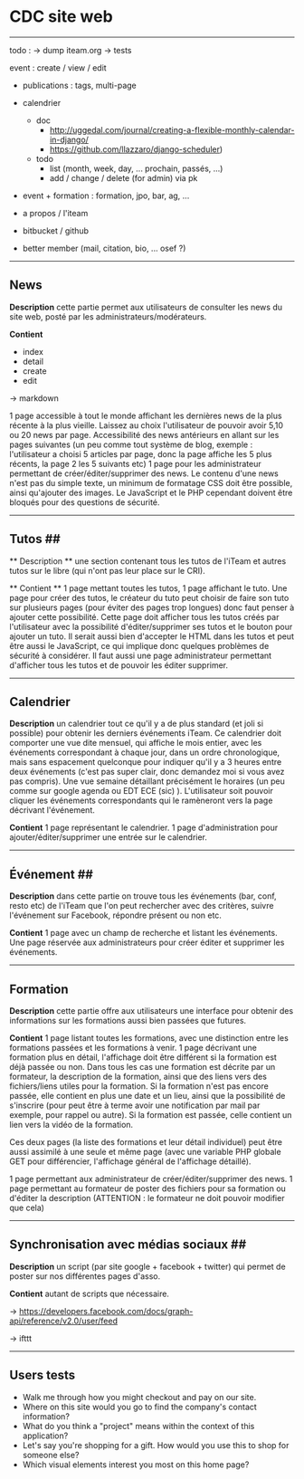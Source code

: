 # CDC site web #

------------------------------------------------------------
todo :
-> dump iteam.org
-> tests

event : create / view / edit

- publications : tags, multi-page
 
- calendrier
    * doc
        * http://uggedal.com/journal/creating-a-flexible-monthly-calendar-in-django/
        * https://github.com/llazzaro/django-scheduler)
    * todo
        * list (month, week, day, ... prochain, passés, ...)
        * add / change / delete (for admin) via pk
- event + formation : formation, jpo, bar, ag, ...


- a propos / l'iteam
- bitbucket / github

- better member (mail, citation, bio, ... osef ?)

------------------------------------------------------------
## News ##

**Description**
cette partie permet aux utilisateurs de consulter les news du site web, posté par les administrateurs/modérateurs.

**Contient**

* index
* detail
* create
* edit

-> markdown

1 page accessible à tout le monde affichant les dernières news de la plus récente à la plus vieille. Laissez au choix l'utilisateur de pouvoir avoir 5,10 ou 20 news par page. Accessibilité des news antérieurs en allant sur les pages suivantes (un peu comme tout système de blog, exemple : l'utilisateur a choisi 5 articles par page, donc la page affiche les 5 plus récents, la page 2 les 5 suivants etc)
1 page pour les administrateur permettant de créer/éditer/supprimer des news. Le contenu d'une news n'est pas du simple texte, un minimum de formatage CSS doit être possible, ainsi qu'ajouter des images. Le JavaScript et le PHP cependant doivent être bloqués pour des questions de sécurité. 


------------------------------------------------------------
## Tutos ##

** Description **
une section contenant tous les tutos de l'iTeam et autres tutos sur le libre (qui n'ont pas leur place sur le CRI).

** Contient **
1 page mettant toutes les tutos, 1 page affichant le tuto. Une page pour créer des tutos, le créateur du tuto peut choisir de faire son tuto sur plusieurs pages (pour éviter des pages trop longues) donc faut penser à ajouter cette possibilité. Cette page doit afficher tous les tutos créés par l'utilisateur avec la possibilité d'éditer/supprimer ses tutos et le bouton pour ajouter un tuto. Il serait aussi bien d'accepter le HTML dans les tutos et peut être aussi le JavaScript, ce qui implique donc quelques problèmes de sécurité à considérer. Il faut aussi une page administrateur permettant d'afficher tous les tutos et de pouvoir les éditer supprimer.


------------------------------------------------------------
## Calendrier ##

**Description**
un calendrier tout ce qu'il y a de plus standard (et joli si possible) pour obtenir les derniers événements iTeam. Ce calendrier doit comporter une vue dite mensuel, qui affiche le mois entier, avec les événements correspondant à chaque jour, dans un ordre chronologique, mais sans espacement quelconque pour indiquer qu'il y a 3 heures entre deux événements (c'est pas super clair, donc demandez moi si vous avez pas compris). Une vue semaine détaillant précisément le horaires (un peu comme sur google agenda ou EDT ECE (sic) ). L'utilisateur soit pouvoir cliquer les  événements correspondants qui le ramèneront vers la page décrivant l'événement.

**Contient**
1 page représentant le calendrier. 1 page d'administration pour ajouter/éditer/supprimer une entrée sur le calendrier.


------------------------------------------------------------
## Événement ##

**Description**
dans cette partie on trouve tous les événements (bar, conf, resto etc) de l'iTeam que l'on peut rechercher avec des critères, suivre l'événement sur Facebook, répondre présent ou non etc.

**Contient**
1 page avec un champ de recherche et listant les événements. Une page réservée aux administrateurs pour créer éditer et supprimer les événements.


------------------------------------------------------------
## Formation ##

**Description**
cette partie offre aux utilisateurs une interface pour obtenir des informations sur les formations aussi bien passées que futures.

**Contient**
1 page listant toutes les formations, avec une distinction entre les formations passées et les formations à venir. 1 page décrivant une formation plus en détail, l'affichage doit être différent si la formation est déjà passée ou non. Dans tous les cas une formation est décrite par un formateur, la description de la formation, ainsi que des liens vers des fichiers/liens utiles pour la formation. Si la formation n'est pas encore passée, elle contient en plus une date et un lieu, ainsi que la possibilité de s'inscrire (pour peut être à terme avoir une notification par mail par exemple, pour rappel ou autre). Si la formation est passée, celle contient un lien vers la vidéo de la formation.

Ces deux pages (la liste des formations et leur détail individuel) peut être aussi assimilé à une seule et même page (avec une variable PHP globale GET pour différencier, l'affichage général de l'affichage détaillé).

1 page permettant aux administrateur de créer/éditer/supprimer des news. 1 page permettant au formateur de poster des fichiers pour sa formation ou d'éditer la description (ATTENTION : le formateur ne doit pouvoir modifier que cela)


------------------------------------------------------------
## Synchronisation avec médias sociaux ##

**Description**
un script (par site google + facebook + twitter) qui permet de poster sur nos différentes pages d'asso.

**Contient**
autant de scripts que nécessaire.

-> https://developers.facebook.com/docs/graph-api/reference/v2.0/user/feed

-> ifttt

----------------
## Users tests

* Walk me through how you might checkout and pay on our site.
* Where on this site would you go to find the company's contact information?
* What do you think a "project" means within the context of this application?
* Let's say you're shopping for a gift. How would you use this to shop for someone else?
* Which visual elements interest you most on this home page?


